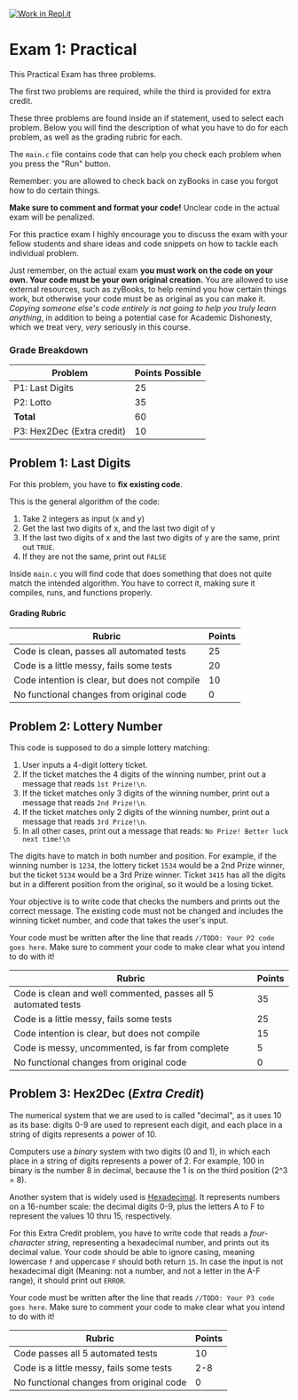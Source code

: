 [![Work in Repl.it](https://classroom.github.com/assets/work-in-replit-14baed9a392b3a25080506f3b7b6d57f295ec2978f6f33ec97e36a161684cbe9.svg)](https://classroom.github.com/online_ide?assignment_repo_id=4217379&assignment_repo_type=AssignmentRepo)
# Exam 1: Practical

This Practical Exam has three problems.

The first two problems are required, while the third is provided for extra credit.

These three problems are found inside an if statement, used to select each problem. Below you will find the description of what you have to do for each problem, as well as the grading rubric for each.

The `main.c` file contains code that can help you check each problem when you press the "Run" button.

Remember: you are allowed to check back on zyBooks in case you forgot how to do certain things.

**Make sure to comment and format your code!** Unclear code in the actual exam will be penalized.

For this practice exam I highly encourage you to discuss the exam with your fellow students and share ideas and code snippets on how to tackle each individual problem.

Just remember, on the actual exam **you must work on the code on your own. Your code must be your own original creation.** You are allowed to use external resources, such as zyBooks, to help remind you how certain things work, but otherwise your code must be as original as you can make it. *Copying someone else's code entirely is not going to help you truly learn anything*, in addition to being a potential case for Academic Dishonesty, which we treat very, *very* seriously in this course.

### Grade Breakdown

Problem | Points Possible
--------|----------------
P1: Last Digits | 25
P2: Lotto | 35
**Total** | 60
P3: Hex2Dec (Extra credit) | 10

## Problem 1: Last Digits

For this problem, you have to **fix existing code**.

This is the general algorithm of the code:

1. Take 2 integers as input (x and y)
2. Get the last two digits of x, and the last two digit of y
3. If the last two digits of x and the last two digits of y are the same, print out `TRUE`.
4. If they are not the same, print out `FALSE`

Inside `main.c` you will find code that does something that does not quite match the intended algorithm. You have to correct it, making sure it compiles, runs, and functions properly.

#### Grading Rubric

Rubric | Points
-------|--------
Code is clean, passes all automated tests | 25
Code is a little messy, fails some tests | 20
Code intention is clear, but does not compile | 10
No functional changes from original code | 0

## Problem 2: Lottery Number

This code is supposed to do a simple lottery matching:

1. User inputs a 4-digit lottery ticket.
2. If the ticket matches the 4 digits of the winning number, print out a message that reads `1st Prize!\n`.
2. If the ticket matches only 3 digits of the winning number, print out a message that reads `2nd Prize!\n`.
3. If the ticket matches only 2 digits of the winning number, print out a message that reads `3rd Prize!\n`.
4. In all other cases, print out a message that reads: `No Prize! Better luck next time!\n`

The digits have to match in both number and position. For example, if the winning number is `1234`, the lottery ticket `1534` would be a 2nd Prize winner, but the ticket `5134` would be a 3rd Prize winner. Ticket `3415` has all the digits but in a different position from the original, so it would be a losing ticket.

Your objective is to write code that checks the numbers and prints out the correct message. The existing code must not be changed and includes the winning ticket number, and code that takes the user's input.

Your code must be written after the line that reads `//TODO: Your P2 code goes here`. Make sure to comment your code to make clear what you intend to do with it!

Rubric | Points
-------|--------
Code is clean and well commented, passes all 5 automated tests | 35
Code is a little messy, fails some tests | 25
Code intention is clear, but does not compile | 15
Code is messy, uncommented, is far from complete | 5
No functional changes from original code | 0

## Problem 3: Hex2Dec (*Extra Credit*)

The numerical system that we are used to is called "decimal", as it uses 10 as its base: digits 0-9 are used to represent each digit, and each place in a string of digits represents a power of 10.

Computers use a *binary* system with two digits (0 and 1), in which each place in a string of digits represents a power of 2. For example, 100 in binary is the number 8 in decimal, because the 1 is on the third position (2^3 = 8).

Another system that is widely used is [Hexadecimal](https://simple.wikipedia.org/wiki/Hexadecimal). It represents numbers on a 16-number scale: the decimal digits 0-9, plus the letters A to F to represent the values 10 thru 15, respectively.

For this Extra Credit problem, you have to write code that reads a *four-character string*, representing a hexadecimal number, and prints out its decimal value. Your code should be able to ignore casing, meaning lowercase `f` and uppercase `F` should both return `15`. In case the input is not hexadecimal digit (Meaning: not a number, and not a letter in the A-F range), it should print out `ERROR`.

Your code must be written after the line that reads `//TODO: Your P3 code goes here`. Make sure to comment your code to make clear what you intend to do with it!

Rubric | Points
-------|--------
Code passes all 5 automated tests | 10
Code is a little messy, fails some tests | 2-8
No functional changes from original code | 0
